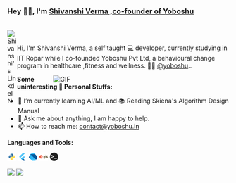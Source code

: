 ### Hey 👋🏽, I'm [Shivanshi Verma ,co-founder of Yoboshu](https://yoboshu.com/) 

<br/>

<a href="https://www.linkedin.com/in/shivanshi-verma-89497216b//">
  <img align="left" alt="Shivanshi's LinkdeIN" width="22px" src="https://www.vectorlogo.zone/logos/linkedin/linkedin-icon.svg" />
</a>






<br />

Hi, I'm Shivanshi Verma, a self taught  💻 developer, currently  studying in IIT Ropar while I co-founded  Yoboshu Pvt Ltd, a behavioural change program in healthcare ,fitness and wellness. 🧑‍⚕️ [@yoboshu](https://yoboshu.com)..



  <img align="right" alt="GIF" width="400px" src="https://media.giphy.com/media/SXxI9NlwvYiY3bRsck/giphy.gif" />
  
  
  
**Some uninteresting 🙇 Personal Stuffs:**

- 🌱 I’m currently learning AI/ML and  📚 Reading Skiena's Algorithm Design Manual
- 💬 Ask me about anything, I am happy to help.
- 📫 How to reach me: contact@yoboshu.in



**Languages and Tools:**  

<code><img height="20" src="https://raw.githubusercontent.com/github/explore/80688e429a7d4ef2fca1e82350fe8e3517d3494d/topics/python/python.png"></code>
<code><img height="20" src="https://raw.githubusercontent.com/github/explore/80688e429a7d4ef2fca1e82350fe8e3517d3494d/topics/flutter/flutter.png"></code>
<code><img height="20" src="https://raw.githubusercontent.com/github/explore/80688e429a7d4ef2fca1e82350fe8e3517d3494d/topics/dart/dart.png"></code>
<code><img height="20" src="https://raw.githubusercontent.com/github/explore/80688e429a7d4ef2fca1e82350fe8e3517d3494d/topics/git/git.png"></code>
<code><img height="20" src="https://raw.githubusercontent.com/github/explore/80688e429a7d4ef2fca1e82350fe8e3517d3494d/topics/terminal/terminal.png"></code>


<code><img height="20" src="https://raw.githubusercontent.com/detain/svg-logos/master/svg/google-cloud.svg"></code>
<code><img height="20" src="https://www.vectorlogo.zone/logos/firebase/firebase-icon.svg"></code>

